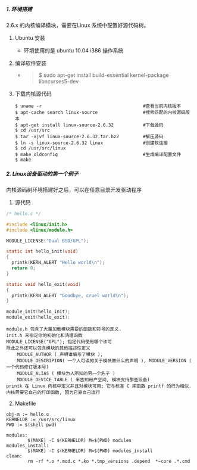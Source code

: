 ##### 1. 环境搭建
2.6.x 的内核编译模块，需要在Linux 系统中配置好源代码树。

1. Ubuntu 安装
    - 环境使用的是 ubuntu 10.04 i386 操作系统

2. 编译软件安装
    - > $ sudo apt-get install build-essential kernel-package libncurses5-dev

3. 下载内核源代码
    ```
    $ uname -r                                      #查看当前内核版本
    $ apt-cache search linux-source                 #搜索匹配的内核源码版本
    $ apt-get install linux-source-2.6.32           #下载源码
    $ cd /usr/src
    $ tar -xjvf linux-source-2.6.32.tar.bz2         #解压源码
    $ ln -s linux-source-2.6.32 linux               #创建软连接
    $ cd /usr/src/linux
    $ make oldconfig                                #生成编译配置文件
    $ make

    ```
##### 2. Linux设备驱动的第一个例子
内核源码树环境搭建好之后，可以在任意目录开发驱动程序

1. 源代码

```c
/* hello.c */

#include <linux/init.h>
#include <linux/module.h>

MODULE_LICENSE("Dual BSD/GPL");

static int hello_init(void)
{
  printk(KERN_ALERT "Hello world\n");
  return 0;
}

static void hello_exit(void)
{
  printk(KERN_ALERT "Goodbye, cruel world\n");
}

module_init(hello_init);
module_exit(hello_exit);
```

```
module.h 包含了大量加载模块需要的函数和符号的定义.
init.h 来指定你的初始化和清理函数
MODULE_LICENSE("GPL"); 指定代码使用哪个许可
除此之外还可以包含模块的其他描述性定义
    MODULE_AUTHOR ( 声明谁编写了模块 ),
    MODULE_DESCRIPION( 一个人可读的关于模块做什么的声明 ), MODULE_VERSION ( 一个代码修订版本号)
    MODULE_ALIAS ( 模块为人所知的另一个名子 )
    MODULE_DEVICE_TABLE ( 来告知用户空间, 模块支持那些设备)
printk 在 Linux 内核中定义并且对模块可用; 它与标准 C 库函数 printf 的行为相似. 内核需要它自己的打印函数, 因为它靠自己运行
```

2. Makefile
```
obj-m := hello.o
KERNELDR := /usr/src/linux
PWD := $(shell pwd)

modules:
        $(MAKE) -C $(KERNELDR) M=$(PWD) modules
modules_install:
        $(MAKE) -C $(KERNELDR) M=$(PWD) modules_install
clean:
        rm -rf *.o *.mod.c *.ko *.tmp_versions .depend  *~core .*.cmd

```
